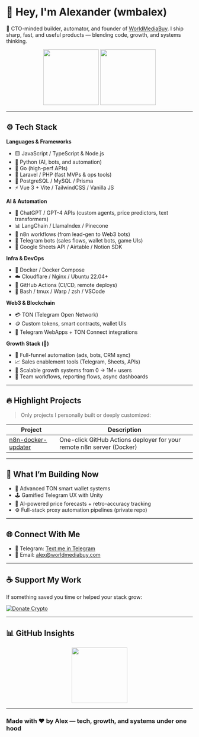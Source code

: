 # 👋 Hey, I'm Alexander (wmbalex)

🚀 CTO-minded builder, automator, and founder of [WorldMediaBuy](https://www.worldmediabuy.com). I ship sharp, fast, and useful products — blending code, growth, and systems thinking.

<p align="center">
  <img src="https://github-readme-stats.vercel.app/api?username=wmbalex&show_icons=true&theme=github_dark&hide_border=true" height="150" />
  <img src="https://streak-stats.demolab.com?user=wmbalex&theme=dark&hide_border=true" height="150" />
</p>

---

## ⚙️ Tech Stack

**Languages & Frameworks**
- 🟨 JavaScript / TypeScript & Node.js
- 🐍 Python (AI, bots, and automation)
- 🦫 Go (high-perf APIs)
- 🧱 Laravel / PHP (fast MVPs & ops tools)
- 🐘 PostgreSQL / MySQL / Prisma
- ⚡ Vue 3 + Vite / TailwindCSS / Vanilla JS

**AI & Automation**
- 🧠 ChatGPT / GPT-4 APIs (custom agents, price predictors, text transformers)
- 📊 LangChain / LlamaIndex / Pinecone
- 🔁 n8n workflows (from lead-gen to Web3 bots)
- 🤖 Telegram bots (sales flows, wallet bots, game UIs)
- 📑 Google Sheets API / Airtable / Notion SDK

**Infra & DevOps**
- 🐳 Docker / Docker Compose
- ☁️ Cloudflare / Nginx / Ubuntu 22.04+
- 🔄 GitHub Actions (CI/CD, remote deploys)
- 🧰 Bash / tmux / Warp / zsh / VSCode

**Web3 & Blockchain**
- 💳 TON (Telegram Open Network)
- 🪙 Custom tokens, smart contracts, wallet UIs
- 🧩 Telegram WebApps + TON Connect integrations

**Growth Stack (💼)**
- 🎯 Full-funnel automation (ads, bots, CRM sync)
- 📈 Sales enablement tools (Telegram, Sheets, APIs)
- 🧠 Scalable growth systems from 0 → 1M+ users
- 👥 Team workflows, reporting flows, async dashboards

---

## 🔥 Highlight Projects

> Only projects I personally built or deeply customized:

| Project | Description |
|--------|-------------|
| [n8n-docker-updater](https://github.com/wmbalex/n8n-docker-updater) | One-click GitHub Actions deployer for your remote n8n server (Docker) |

---

## 🎯 What I’m Building Now

- 🔐 Advanced TON smart wallet systems
- 🕹 Gamified Telegram UX with Unity
- 🧠 AI-powered price forecasts + retro-accuracy tracking
- ⚙️ Full-stack proxy automation pipelines (private repo)

---

## 🌐 Connect With Me

- 💬 Telegram: [Text me in Telegram](https://t.me/isellbig)
- 📩 Email: alex@worldmediabuy.com

---

## ☕ Support My Work

If something saved you time or helped your stack grow:

[![Donate Crypto](https://img.shields.io/badge/Donate--10--USD--in--Crypto-orange?style=for-the-badge&logo=bitcoin)](https://mytokensgate.com/pay.php?checkout_id=1)

---

## 📊 GitHub Insights

<p align="center">
  <img src="https://github-readme-stats.vercel.app/api/top-langs/?username=wmbalex&layout=compact&theme=github_dark&hide_border=true" height="150" />
</p>

---

### Made with ❤️ by Alex — tech, growth, and systems under one hood
